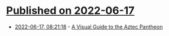 # [Published on 2022-06-17](index.md)

* [2022-06-17, 08:21:18](https://news.ycombinator.com/item?id=31775486) - [A Visual Guide to the Aztec Pantheon](https://pudding.cool/2022/06/aztec-gods/)
